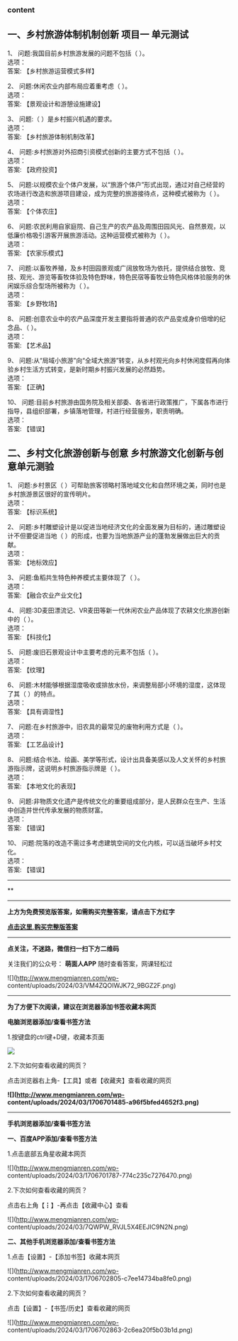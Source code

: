 ### content

## 一、乡村旅游体制机制创新 项目一 单元测试

1、 问题:我国目前乡村旅游发展的问题不包括（ ）。  
选项：  
答案: 【乡村旅游运营模式多样】  

2、 问题:休闲农业内部布局应着重考虑（ ）。  
选项：  
答案: 【景观设计和游憩设施建设】

3、 问题:（ ）是乡村振兴机遇的要求。  
选项：  
答案: 【乡村旅游体制机制改革】

4、 问题:乡村旅游对外招商引资模式创新的主要方式不包括（ ）。  
选项：  
答案: 【政府投资】

5、 问题:以规模农业个体户发展，以“旅游个体户”形式出现，通过对自己经营的农场进行改造和旅游项目建设，成为完整的旅游接待点，这种模式被称为（ ）。  
选项：  
答案: 【个体农庄】

6、 问题:农民利用自家庭院、自己生产的农产品及周围田园风光、自然景观，以低廉价格吸引游客开展旅游活动。这种运营模式被称为（ ）。  
选项：  
答案: 【农家乐模式】

7、
问题:以畜牧养殖，及乡村田园景观或广阔放牧场为依托，提供结合放牧、竞技、观光、游览等畜牧体验及特色野味，特色民宿等畜牧业特色风格体验服务的休闲娱乐综合型场所被称为（
）。  
选项：  
答案: 【乡野牧场】

8、 问题:创意农业中的农产品深度开发主要指将普通的农产品变成身价倍增的纪念品、（ ）。  
选项：  
答案: 【艺术品】

9、 问题:从“局域小旅游”向“全域大旅游”转变，从乡村观光向乡村休闲度假再向体验乡村生活方式转变，是新时期乡村振兴发展的必然趋势。  
选项：  
答案: 【正确】

10、 问题:目前乡村旅游由国务院及相关部委、各省进行政策推广，下属各市进行指导，县组织部署，乡镇落地管理，村进行经营服务，职责明确。  
选项：  
答案: 【错误】

## 二、乡村文化旅游创新与创意 乡村旅游文化创新与创意单元测验

1、 问题:乡村景区（ ）可帮助旅客领略村落地域文化和自然环境之美，同时也是乡村旅游景区很好的宣传明片。  
选项：  
答案: 【标识系统】

2、 问题:乡村雕塑设计是以促进当地经济文化的全面发展为目标的，通过雕塑设计不但要促进当地（ ）的形成，也要为当地旅游产业的蓬勃发展做出巨大的贡献。  
选项：  
答案: 【地标效应】

3、 问题:鱼稻共生特色种养模式主要体现了（ ）。  
选项：  
答案: 【融合农业产业文化】

4、 问题:3D麦田漂流记、VR麦田等新一代休闲农业产品体现了农耕文化旅游创新中的（ ）。  
选项：  
答案: 【科技化】

5、 问题:废旧石景观设计中主要考虑的元素不包括（ ）。  
选项：  
答案: 【纹理】

6、 问题:木材能够根据湿度吸收或排放水份，来调整局部小环境的湿度，这体现了其（ ）的特点。  
选项：  
答案: 【具有调湿性】

7、 问题:在乡村旅游中，旧农具的最常见的废物利用方式是（ ）。  
选项：  
答案: 【工艺品设计】

8、 问题:结合书法、绘画、美学等形式，设计出具备美感以及人文关怀的乡村旅游指示牌，这说明乡村旅游指示牌是（ ）。  
选项：  
答案: 【本地文化的表现】

9、 问题:非物质文化遗产是传统文化的重要组成部分，是人民群众在生产、生活中创造并世代传承发展的物质财富。  
选项：  
答案: 【错误】

10、 问题:院落的改造不需过多考虑建筑空间的文化内核，可以适当破坏乡村文化。  
选项：  
答案: 【错误】

* * *

**

* * *

**上方为免费预览版答案，如需购买完整答案，请点击下方红字**

[**点击这里,购买完整版答案**](http://mooc.mengmianren.com/mooc/326768.html)

* * *

**点关注，不迷路，微信扫一扫下方二维码**

关注我们的公众号： **萌面人APP** 随时查看答案，网课轻松过

![](http://www.mengmianren.com/wp-
content/uploads/2024/03/VM4ZQOIWJK72_9BGZ2F.png)

* * *

**为了方便下次阅读，建议在浏览器添加书签收藏本网页**

**电脑浏览器添加/查看书签方法**

1.按键盘的ctrl键+D键，收藏本页面

![](http://www.mengmianren.com/wp-content/uploads/2024/03/AF9T_JKKHAJN.png)

2.下次如何查看收藏的网页？

点击浏览器右上角-【工具】或者【收藏夹】查看收藏的网页

**![](http://www.mengmianren.com/wp-
content/uploads/2024/03/1706701485-a96f5bfed4652f3.png)**

* * *

**手机浏览器添加/查看书签方法**

**一、百度APP添加/查看书签方法**

1.点击底部五角星收藏本网页

![](http://www.mengmianren.com/wp-
content/uploads/2024/03/1706701787-774c235c7276470.png)

2.下次如何查看收藏的网页？

点击右上角【┇】-再点击【收藏中心】查看

![](http://www.mengmianren.com/wp-
content/uploads/2024/03/7QWPW_RVJL5X4EEJIC9N2N.png)

**二、其他手机浏览器添加/查看书签方法**

1.点击【设置】-【添加书签】收藏本网页

![](http://www.mengmianren.com/wp-
content/uploads/2024/03/1706702805-c7ee14734ba8fe0.png)

2.下次如何查看收藏的网页？

点击【设置】-【书签/历史】查看收藏的网页

![](http://www.mengmianren.com/wp-
content/uploads/2024/03/1706702863-2c6ea20f5b03b1d.png)

